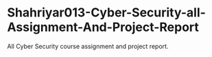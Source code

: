 # Shahriyar013-Cyber-Security-all-Assignment-And-Project-Report
All Cyber Security course assignment and  project report.
